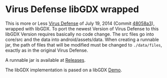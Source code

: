 Virus Defense libGDX wrapped
==========================
This is more or Less [Virus Defense](https://github.com/Valep42/VirusDefense) of July 19, 2014 (Commit [48058a3](https://github.com/Valep42/VirusDefense/commit/48058a3b5135180a4b38c27351285122ca1359a3)), wrapped with libGDX. To port the newest Version of Virus Defense to this libGDX Version requires basically no code change. The src files go into core/src and the data into android/assets/data. When creating a runnable jar, the path of files that will be modified must be changed to `./data/files`, exactly as in the original Virus Defense.

A runnable jar is available at [Releases](https://github.com/Valep42/VirusDefense-libGDX-wrapped/releases).

The libGDX implementation is pased on a libGDX [Demo](https://github.com/badlogic/theplanethatcouldntflygood).


